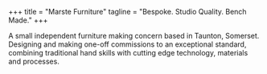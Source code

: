 +++
title = "Marste Furniture"
tagline = "Bespoke. Studio Quality. Bench Made."
+++

A small independent furniture making concern based in Taunton, Somerset. Designing and making one-off commissions to an exceptional
standard, combining traditional hand skills with cutting edge technology, materials and processes.
